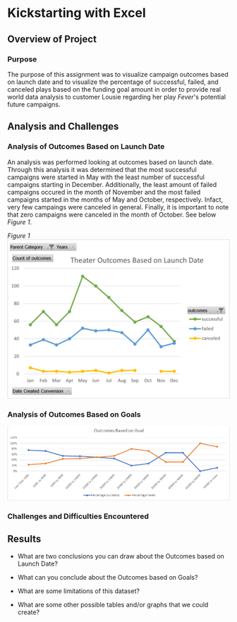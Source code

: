 # Kickstarting with Excel

## Overview of Project

### Purpose 
The purpose of this assignment was to visualize campaign outcomes based on launch date and to visualize the percentage of successful, failed, and canceled plays based on the funding goal amount in order to provide real world data analysis to customer Lousie regarding her play *Fever*'s potential future campaigns. 

## Analysis and Challenges

### Analysis of Outcomes Based on Launch Date
An analysis was performed looking at outcomes based on launch date. Through this analysis it was determined that the most successful campaigns were started in May with the least number of successful campaigns starting in December.  Additionally, the least amount of failed campaigns occured in the month of November and the most failed campaigns started in the months of May and October, respectively. Infact, very few campaings were canceled in general. Finally, it is important to note that zero campaigns were canceled in the month of October. See below *Figure 1*.

*Figure 1*
![Theater_Outcomes_vs_Launch](https://github.com/maureengamache/Module-1-Challenge/blob/main/Theater_Outcomes_vs_Launch.png)



### Analysis of Outcomes Based on Goals

![Outcomes_vs_Goals](https://github.com/maureengamache/Module-1-Challenge/blob/main/Outcomes_vs_Goals.png)

### Challenges and Difficulties Encountered

## Results

- What are two conclusions you can draw about the Outcomes based on Launch Date?

- What can you conclude about the Outcomes based on Goals?

- What are some limitations of this dataset?

- What are some other possible tables and/or graphs that we could create?
